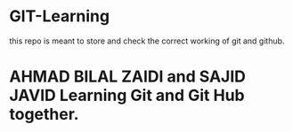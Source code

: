 # GIT-Learning
this repo is meant to store and check the correct working of git and github.
# AHMAD BILAL ZAIDI and SAJID JAVID Learning Git and Git Hub together.
